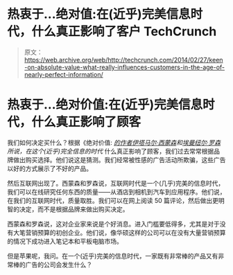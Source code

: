 # 热衷于...绝对值:在(近乎)完美信息时代，什么真正影响了客户 TechCrunch

> 原文：<https://web.archive.org/web/http://techcrunch.com/2014/02/27/keen-on-absolute-value-what-really-influences-customers-in-the-age-of-nearly-perfect-information/>

# 热衷于…绝对价值:在(近乎)完美信息时代，什么真正影响了顾客

我们如何决定买什么？根据《绝对价值: [*的作者*](https://web.archive.org/web/20230129092449/http://www.amazon.com/Absolute-Value-Influences-Customers-Information/dp/0062215671/ref=tmm_hrd_title_0)*[伊塔马尔·西蒙森](https://web.archive.org/web/20230129092449/http://www.gsb.stanford.edu/users/itamars)和[埃曼纽尔·罗森](https://web.archive.org/web/20230129092449/http://www.emanuel-rosen.com/)所说，在这个(近乎)完全信息的时代* 什么真正影响了顾客，我们过去常常根据品牌做出购买选择。他们说这是猜测。我们经常被性感的广告活动所欺骗，这些广告以好的方式展示了不好的产品。

然后互联网出现了。西蒙森和罗森说，互联网时代是一个(几乎)完美的信息时代，我们可以在线研究任何东西的质量——从酒店到相机到汽车到应用程序。他们说，在我们的互联网时代，质量取胜。我们可以在网上阅读 50 篇评论，然后做出更明智的决定，而不是根据品牌来做出购买决定。

西蒙森和罗森说，这对企业家来说是个好消息。进入门槛要低得多，尤其是对于没有大笔营销预算的初创企业。他们说，像华硕这样的公司可以在没有大量营销预算的情况下成功进入笔记本和平板电脑市场。

但是苹果呢，我问。在一个(近乎)完美的信息时代，一家既有非常棒的产品又有非常棒的广告的公司会发生什么？